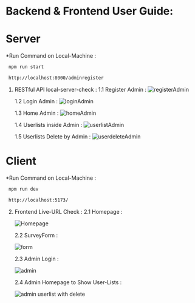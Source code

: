 # Backend & Frontend User Guide:

# Server
*Run Command on Local-Machine :
 ```sh
  npm run start
  ```
 ```sh
  http://localhost:8000/adminregister
  ```


1. RESTful API local-server-check :
   1.1 Register Admin :
   ![registerAdmin](https://github.com/Gaurav8757/Survey/assets/94515205/f15e83d9-716f-4f02-b27e-213fbf04c195)

   1.2 Login Admin :
    ![loginAdmin](https://github.com/Gaurav8757/Survey/assets/94515205/0cb052eb-a063-4c4b-b634-5734807944ef)

   1.3 Home Admin :
    ![homeAdmin](https://github.com/Gaurav8757/Survey/assets/94515205/08a02b6f-d99f-405e-91e3-5254d9a5da00)

   1.4 Userlists inside Admin :
    ![userlistAdmin](https://github.com/Gaurav8757/Survey/assets/94515205/f3bd9ccd-9bfe-4acd-8b81-54988d17f0ba)

   1.5 Userlists Delete by Admin :
     ![userdeleteAdmin](https://github.com/Gaurav8757/Survey/assets/94515205/8747ee11-19ef-4000-b459-f16a6f9cd7fd)



# Client
*Run Command on Local-Machine :
 ```sh
  npm run dev
  ```
 ```sh
  http://localhost:5173/
  ```


2. Frontend Live-URL Check :
   2.1 Homepage :
   
    ![Homepage](https://github.com/Gaurav8757/Survey/assets/94515205/8114f44a-c684-4e09-bf32-a94a52201f81)

   2.2 SurveyForm :

    ![form](https://github.com/Gaurav8757/Survey/assets/94515205/a917b4b4-de5e-4788-9029-0b2a2dc7b3b5)

   2.3 Admin Login :

    ![admin](https://github.com/Gaurav8757/Survey/assets/94515205/538ad486-03db-493e-a7ad-9f226981d194)


   2.4 Admin Homepage to Show User-Lists :

   ![admin userlist with delete](https://github.com/Gaurav8757/Survey/assets/94515205/fe670b74-3323-4bac-be7d-ea58125ff827)









   
